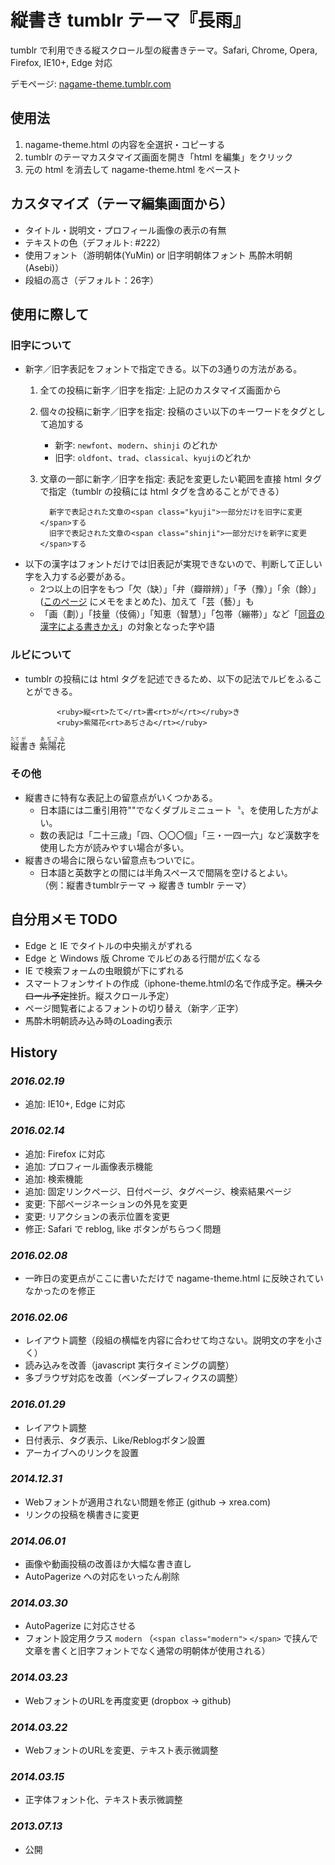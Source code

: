 # 縦書き tumblr テーマ『長雨』

tumblr で利用できる縦スクロール型の縦書きテーマ。Safari, Chrome, Opera, Firefox, IE10+, Edge 対応

デモページ: [nagame-theme.tumblr.com](http://nagame-theme.tumblr.com)

## 使用法

 1. nagame-theme.html の内容を全選択・コピーする
 2. tumblr のテーマカスタマイズ画面を開き「html を編集」をクリック
 3. 元の html を消去して nagame-theme.html をペースト

## カスタマイズ（テーマ編集画面から）

- タイトル・説明文・プロフィール画像の表示の有無
- テキストの色（デフォルト: #222）
- 使用フォント（游明朝体(YuMin) or 旧字明朝体フォント 馬酔木明朝(Asebi)）
- 段組の高さ（デフォルト：26字）

## 使用に際して

### 旧字について

- 新字／旧字表記をフォントで指定できる。以下の3通りの方法がある。
    1. 全ての投稿に新字／旧字を指定: 上記のカスタマイズ画面から
    2. 個々の投稿に新字／旧字を指定: 投稿のさい以下のキーワードをタグとして追加する
        - 新字: `newfont`、`modern`、`shinji` のどれか
        - 旧字: `oldfont`、`trad`、`classical`、`kyuji`のどれか
    3. 文章の一部に新字／旧字を指定: 表記を変更したい範囲を直接 html タグで指定（tumblr の投稿には html タグを含めることができる）

             新字で表記された文章の<span class="kyuji">一部分だけを旧字に変更</span>する
             旧字で表記された文章の<span class="shinji">一部分だけを新字に変更</span>する

- 以下の漢字はフォントだけでは旧表記が実現できないので、判断して正しい字を入力する必要がある。
    - 2つ以上の旧字をもつ「欠（缺）」「弁（瓣辯辨）」「予（豫）」「余（餘）」([このページ](https://metasta.github.io/asebi/annex/note.html) にメモをまとめた)、加えて「芸（藝）」も
    - 「画（劃）」「技量（伎倆）」「知恵（智慧）」「包帯（繃帯）」など「[同音の漢字による書きかえ](http://kokugo.bunka.go.jp/kokugo_nihongo/joho/kakuki/03/bukai03/03.html)」の対象となった字や語

### ルビについて

- tumblr の投稿には html タグを記述できるため、以下の記法でルビをふることができる。

             <ruby>縦<rt>たて</rt>書<rt>が</rt></ruby>き
             <ruby>紫陽花<rt>あぢさゐ</rt></ruby>

 <ruby>縦<rt>たて</rt>書<rt>が</rt></ruby>き
 <ruby>紫陽花<rt>あぢさゐ</rt></ruby>

### その他

- 縦書きに特有な表記上の留意点がいくつかある。
    - 日本語には二重引用符""でなくダブルミニュート〝〟を使用した方がよい。
    - 数の表記は「二十三歳」「四、〇〇〇個」「三・一四一六」など漢数字を使用した方が読みやすい場合が多い。
- 縦書きの場合に限らない留意点もついでに。
    - 日本語と英数字との間には半角スペースで間隔を空けるとよい。  
（例：縦書きtumblrテーマ → 縦書き tumblr テーマ）

## 自分用メモ TODO

- Edge と IE でタイトルの中央揃えがずれる
- Edge と Windows 版 Chrome でルビのある行間が広くなる
- IE で検索フォームの虫眼鏡が下にずれる
- スマートフォンサイトの作成（iphone-theme.htmlの名で作成予定。<s>横スクロール予定</s>挫折。縦スクロール予定）
- ページ閲覧者によるフォントの切り替え（新字／正字）
- 馬酔木明朝読み込み時のLoading表示

## History

### *2016.02.19*
 - 追加: IE10+, Edge に対応

### *2016.02.14*
 - 追加: Firefox に対応
 - 追加: プロフィール画像表示機能
 - 追加: 検索機能
 - 追加: 固定リンクページ、日付ページ、タグページ、検索結果ページ
 - 変更: 下部ページネーションの外見を変更
 - 変更: リアクションの表示位置を変更
 - 修正: Safari で reblog, like ボタンがちらつく問題

### *2016.02.08*
 - 一昨日の変更点がここに書いただけで nagame-theme.html に反映されていなかったのを修正

### *2016.02.06*
- レイアウト調整（段組の横幅を内容に合わせて均さない。説明文の字を小さく）
- 読み込みを改善（javascript 実行タイミングの調整）
- 多ブラウザ対応を改善（ベンダープレフィクスの調整）

### *2016.01.29*
- レイアウト調整
- 日付表示、タグ表示、Like/Reblogボタン設置
- アーカイブへのリンクを設置

### *2014.12.31*
- Webフォントが適用されない問題を修正 (github -> xrea.com)
- リンクの投稿を横書きに変更

### *2014.06.01*
- 画像や動画投稿の改善ほか大幅な書き直し
- AutoPagerize への対応をいったん削除

### *2014.03.30*
- AutoPagerize に対応させる
- フォント設定用クラス `modern` （`<span class="modern">` `</span>` で挟んで文章を書くと旧字フォントでなく通常の明朝体が使用される）

### *2014.03.23*
- WebフォントのURLを再度変更 (dropbox -> github)

### *2014.03.22*
- WebフォントのURLを変更、テキスト表示微調整

### *2014.03.15*
- 正字体フォント化、テキスト表示微調整

### *2013.07.13*
- 公開
